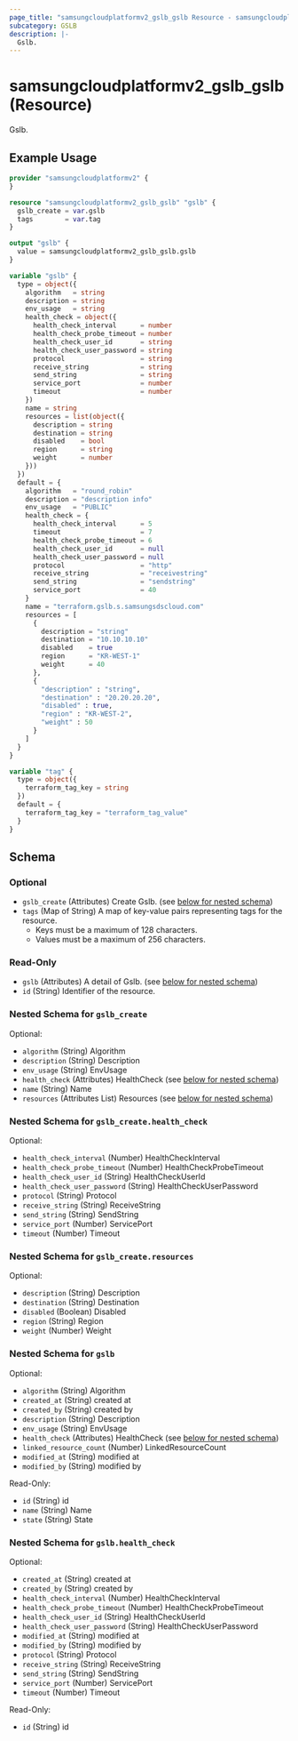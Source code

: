 ```yaml
---
page_title: "samsungcloudplatformv2_gslb_gslb Resource - samsungcloudplatformv2"
subcategory: GSLB
description: |-
  Gslb.
---
```


# samsungcloudplatformv2_gslb_gslb (Resource)

Gslb.

## Example Usage

```terraform
provider "samsungcloudplatformv2" {
}

resource "samsungcloudplatformv2_gslb_gslb" "gslb" {
  gslb_create = var.gslb
  tags        = var.tag
}

output "gslb" {
  value = samsungcloudplatformv2_gslb_gslb.gslb
}

variable "gslb" {
  type = object({
    algorithm   = string
    description = string
    env_usage   = string
    health_check = object({
      health_check_interval      = number
      health_check_probe_timeout = number
      health_check_user_id       = string
      health_check_user_password = string
      protocol                   = string
      receive_string             = string
      send_string                = string
      service_port               = number
      timeout                    = number
    })
    name = string
    resources = list(object({
      description = string
      destination = string
      disabled    = bool
      region      = string
      weight      = number
    }))
  })
  default = {
    algorithm   = "round_robin"
    description = "description info"
    env_usage   = "PUBLIC"
    health_check = {
      health_check_interval      = 5
      timeout                    = 7
      health_check_probe_timeout = 6
      health_check_user_id       = null
      health_check_user_password = null
      protocol                   = "http"
      receive_string             = "receivestring"
      send_string                = "sendstring"
      service_port               = 40
    }
    name = "terraform.gslb.s.samsungsdscloud.com"
    resources = [
      {
        description = "string"
        destination = "10.10.10.10"
        disabled    = true
        region      = "KR-WEST-1"
        weight      = 40
      },
      {
        "description" : "string",
        "destination" : "20.20.20.20",
        "disabled" : true,
        "region" : "KR-WEST-2",
        "weight" : 50
      }
    ]
  }
}

variable "tag" {
  type = object({
    terraform_tag_key = string
  })
  default = {
    terraform_tag_key = "terraform_tag_value"
  }
}
```

<!-- schema generated by tfplugindocs -->
## Schema

### Optional

- `gslb_create` (Attributes) Create Gslb. (see [below for nested schema](#nestedatt--gslb_create))
- `tags` (Map of String) A map of key-value pairs representing tags for the resource.
  - Keys must be a maximum of 128 characters.
  - Values must be a maximum of 256 characters.

### Read-Only

- `gslb` (Attributes) A detail of Gslb. (see [below for nested schema](#nestedatt--gslb))
- `id` (String) Identifier of the resource.

<a id="nestedatt--gslb_create"></a>
### Nested Schema for `gslb_create`

Optional:

- `algorithm` (String) Algorithm
- `description` (String) Description
- `env_usage` (String) EnvUsage
- `health_check` (Attributes) HealthCheck (see [below for nested schema](#nestedatt--gslb_create--health_check))
- `name` (String) Name
- `resources` (Attributes List) Resources (see [below for nested schema](#nestedatt--gslb_create--resources))

<a id="nestedatt--gslb_create--health_check"></a>
### Nested Schema for `gslb_create.health_check`

Optional:

- `health_check_interval` (Number) HealthCheckInterval
- `health_check_probe_timeout` (Number) HealthCheckProbeTimeout
- `health_check_user_id` (String) HealthCheckUserId
- `health_check_user_password` (String) HealthCheckUserPassword
- `protocol` (String) Protocol
- `receive_string` (String) ReceiveString
- `send_string` (String) SendString
- `service_port` (Number) ServicePort
- `timeout` (Number) Timeout


<a id="nestedatt--gslb_create--resources"></a>
### Nested Schema for `gslb_create.resources`

Optional:

- `description` (String) Description
- `destination` (String) Destination
- `disabled` (Boolean) Disabled
- `region` (String) Region
- `weight` (Number) Weight



<a id="nestedatt--gslb"></a>
### Nested Schema for `gslb`

Optional:

- `algorithm` (String) Algorithm
- `created_at` (String) created at
- `created_by` (String) created by
- `description` (String) Description
- `env_usage` (String) EnvUsage
- `health_check` (Attributes) HealthCheck (see [below for nested schema](#nestedatt--gslb--health_check))
- `linked_resource_count` (Number) LinkedResourceCount
- `modified_at` (String) modified at
- `modified_by` (String) modified by

Read-Only:

- `id` (String) id
- `name` (String) Name
- `state` (String) State

<a id="nestedatt--gslb--health_check"></a>
### Nested Schema for `gslb.health_check`

Optional:

- `created_at` (String) created at
- `created_by` (String) created by
- `health_check_interval` (Number) HealthCheckInterval
- `health_check_probe_timeout` (Number) HealthCheckProbeTimeout
- `health_check_user_id` (String) HealthCheckUserId
- `health_check_user_password` (String) HealthCheckUserPassword
- `modified_at` (String) modified at
- `modified_by` (String) modified by
- `protocol` (String) Protocol
- `receive_string` (String) ReceiveString
- `send_string` (String) SendString
- `service_port` (Number) ServicePort
- `timeout` (Number) Timeout

Read-Only:

- `id` (String) id